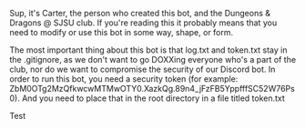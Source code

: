 Sup, it's Carter, the person who created this bot, and the Dungeons & Dragons @ SJSU club.
If you're reading this it probably means that you need to modify or use this bot in some way, shape, or form.

The most important thing about this bot is that log.txt and token.txt stay in the .gitignore, as we don't want to go DOXXing everyone who's a part of the club, nor do we want to compromise the security of our Discord bot.
In order to run this bot, you need a security token (for example: ZbM0OTg2MzQfkwcwMTMwOTY0.XazkQg.89n4_jFzFB5YppfffSC52W76Ps0). And you need to place that in the root directory in a file titled token.txt

Test
